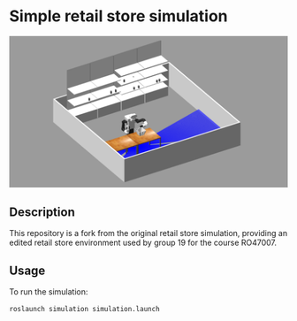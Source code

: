 # Simple retail store simulation

![retail_store](docs/retail_store.png)

## Description

This repository is a fork from the original retail store simulation, providing an edited retail store environment used by group 19 for the course RO47007.

## Usage

To run the simulation:

```bash
roslaunch simulation simulation.launch
```